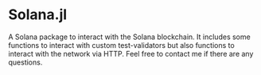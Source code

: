 # Solana.jl
A Solana package to interact with the Solana blockchain. It includes some functions to interact with custom test-validators but also functions to interact with the network via HTTP.
Feel free to contact me if there are any questions.
